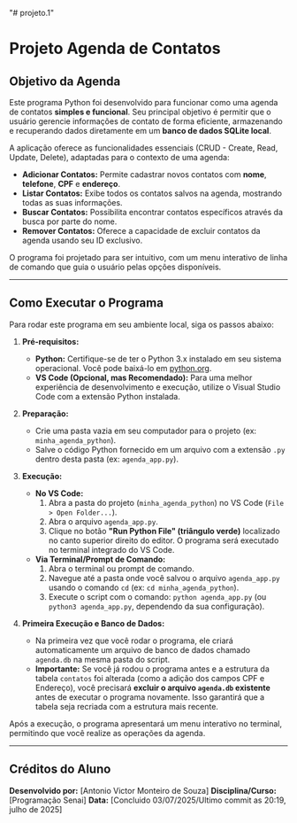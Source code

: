 "# projeto.1" 
# Projeto Agenda de Contatos

## Objetivo da Agenda

Este programa Python foi desenvolvido para funcionar como uma agenda de contatos **simples e funcional**. Seu principal objetivo é permitir que o usuário gerencie informações de contato de forma eficiente, armazenando e recuperando dados diretamente em um **banco de dados SQLite local**.

A aplicação oferece as funcionalidades essenciais (CRUD - Create, Read, Update, Delete), adaptadas para o contexto de uma agenda:

* **Adicionar Contatos:** Permite cadastrar novos contatos com **nome**, **telefone**, **CPF** e **endereço**.
* **Listar Contatos:** Exibe todos os contatos salvos na agenda, mostrando todas as suas informações.
* **Buscar Contatos:** Possibilita encontrar contatos específicos através da busca por parte do nome.
* **Remover Contatos:** Oferece a capacidade de excluir contatos da agenda usando seu ID exclusivo.

O programa foi projetado para ser intuitivo, com um menu interativo de linha de comando que guia o usuário pelas opções disponíveis.

---

## Como Executar o Programa

Para rodar este programa em seu ambiente local, siga os passos abaixo:

1.  **Pré-requisitos:**
    * **Python:** Certifique-se de ter o Python 3.x instalado em seu sistema operacional. Você pode baixá-lo em [python.org](https://www.python.org/downloads/).
    * **VS Code (Opcional, mas Recomendado):** Para uma melhor experiência de desenvolvimento e execução, utilize o Visual Studio Code com a extensão Python instalada.

2.  **Preparação:**
    * Crie uma pasta vazia em seu computador para o projeto (ex: `minha_agenda_python`).
    * Salve o código Python fornecido em um arquivo com a extensão `.py` dentro desta pasta (ex: `agenda_app.py`).

3.  **Execução:**
    * **No VS Code:**
        1.  Abra a pasta do projeto (`minha_agenda_python`) no VS Code (`File > Open Folder...`).
        2.  Abra o arquivo `agenda_app.py`.
        3.  Clique no botão **"Run Python File" (triângulo verde)** localizado no canto superior direito do editor. O programa será executado no terminal integrado do VS Code.
    * **Via Terminal/Prompt de Comando:**
        1.  Abra o terminal ou prompt de comando.
        2.  Navegue até a pasta onde você salvou o arquivo `agenda_app.py` usando o comando `cd` (ex: `cd minha_agenda_python`).
        3.  Execute o script com o comando: `python agenda_app.py` (ou `python3 agenda_app.py`, dependendo da sua configuração).

4.  **Primeira Execução e Banco de Dados:**
    * Na primeira vez que você rodar o programa, ele criará automaticamente um arquivo de banco de dados chamado `agenda.db` na mesma pasta do script.
    * **Importante:** Se você já rodou o programa antes e a estrutura da tabela `contatos` foi alterada (como a adição dos campos CPF e Endereço), você precisará **excluir o arquivo `agenda.db` existente** antes de executar o programa novamente. Isso garantirá que a tabela seja recriada com a estrutura mais recente.

Após a execução, o programa apresentará um menu interativo no terminal, permitindo que você realize as operações da agenda.

---

## Créditos do Aluno

**Desenvolvido por:** [Antonio Victor Monteiro de Souza]
**Disciplina/Curso:** [Programação Senai]
**Data:** [Concluido 03/07/2025/Ultimo commit as 20:19, julho de 2025]